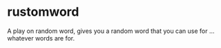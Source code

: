 # rustomword
A play on random word, gives you a random word that you can use for ... whatever words are for.
